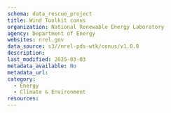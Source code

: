 ```yaml
---
schema: data_rescue_project 
title: Wind Toolkit conus
organization: National Renewable Energy Laboratory
agency: Department of Energy
websites: nrel.gov
data_source: s3//nrel-pds-wtk/conus/v1.0.0
description: 
last_modified: 2025-03-03
metadata_available: No
metadata_url: 
category:
  - Energy 
  - Climate & Environment 
resources:
---
```

